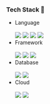 ### Tech Stack 👋
- Language<br><br>
<img src="https://img.shields.io/badge/ Python -3776AB?style=flat-square&logo=Python&logoColor=white"/></a>
<img src="https://img.shields.io/badge/ C -A8B9CC?style=flat-square&logo=C&logoColor=white"/></a>
<img src="https://img.shields.io/badge/ JAVA -FF7200?style=flat-square&logo=JAVA&logoColor=white"/></a>
<img src="https://img.shields.io/badge/ JavaScript -F7DF1E?style=flat-square&logo=JavaScript&logoColor=white"/></a>
- Framework<br><br>
<img src="https://img.shields.io/badge/ .NET -512BD4?style=flat-square&logo=.NET&logoColor=white"/></a>
<img src="https://img.shields.io/badge/ DevExpress -FF7200?style=flat-square&logo=DevExpress&logoColor=white"/></a>
<img src="https://img.shields.io/badge/ Django -092E20?style=flat-square&logo=Django&logoColor=white"/></a>
- Database<br><br>
<img src="https://img.shields.io/badge/ Oracle -F80000?style=flat-square&logo=Oracle&logoColor=white"/></a>
<img src="https://img.shields.io/badge/ PostgreSQL -4169E1?style=flat-square&logo=PostgreSQL&logoColor=white"/></a>
- Cloud<br><br>
<img src="https://img.shields.io/badge/ aws -232F3E?style=flat-square&logo=Amazon AWS&logoColor=white"/></a>
<img src="https://img.shields.io/badge/ AZURE -0078D4?style=flat-square&logo=Microsoft Azure&logoColor=white"/></a>



<!--
**jieunb3333/jieunb3333** is a ✨ _special_ ✨ repository because its `README.md` (this file) appears on your GitHub profile.

Here are some ideas to get you started:

- 🔭 I’m currently working on ...
- 🌱 I’m currently learning ...
- 👯 I’m looking to collaborate on ...
- 🤔 I’m looking for help with ...
- 💬 Ask me about ...
- 📫 How to reach me: ...
- 😄 Pronouns: ...
- ⚡ Fun fact: ...
-->
